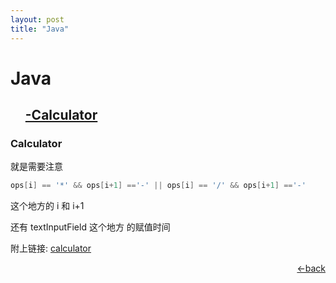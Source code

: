 ```yaml
---
layout: post
title: "Java"
---
```


<h1><a name="catelogue">Java</a></h1>

<ul>
    <h2><a href="#calculator">-Calculator</a></h2>
</ul>

<h3><a name="calculator">Calculator</a></h3>

就是需要注意

```java
ops[i] == '*' && ops[i+1] =='-' || ops[i] == '/' && ops[i+1] =='-'
```

这个地方的 i 和 i+1

还有 textInputField 这个地方 的赋值时间

附上链接: [calculator](https://github.com/Mr-Gu666/Java)

<p style="text-align: right"><a href = "#catalogue"><-back</a></p>

